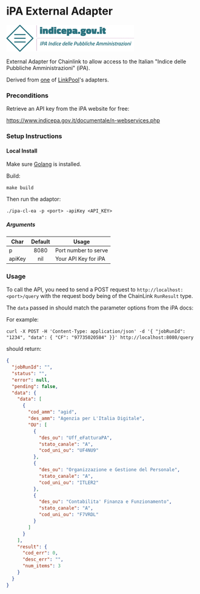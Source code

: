 # iPA External Adapter

![iPA logo](logo_ipa.png)

External Adapter for Chainlink to allow access to the Italian "Indice delle Pubbliche Amministrazioni" (iPA).

Derived from [one](https://github.com/linkpoolio/alpha-vantage-cl-ea) of [LinkPool](https://linkpool.io/)'s adapters.

### Preconditions

Retrieve an API key from the iPA website for free:

https://www.indicepa.gov.it/documentale/n-webservices.php

### Setup Instructions

#### Local Install
Make sure [Golang](https://golang.org/pkg/) is installed.

Build:
```
make build
```

Then run the adaptor:
```
./ipa-cl-ea -p <port> -apiKey <API_KEY>
```

##### Arguments

| Char   | Default  | Usage |
| ------ |:--------:| ----- |
| p      | 8080     | Port number to serve |
| apiKey | nil      | Your API Key for iPA |

### Usage

To call the API, you need to send a POST request to `http://localhost:<port>/query` with the request body being of the ChainLink `RunResult` type.

The `data` passed in should match the parameter options from the iPA docs:

For example:
```
curl -X POST -H 'Content-Type: application/json' -d '{ "jobRunId": "1234", "data": { "CF": "97735020584" }}' http://localhost:8080/query
```
should return:
```json
{
  "jobRunId": "",
  "status": "",
  "error": null,
  "pending": false,
  "data": {
    "data": [
      {
        "cod_amm": "agid",
        "des_amm": "Agenzia per L'Italia Digitale",
        "OU": [
          {
            "des_ou": "Uff_eFatturaPA",
            "stato_canale": "A",
            "cod_uni_ou": "UF4NU9"
          },
          {
            "des_ou": "Organizzazione e Gestione del Personale",
            "stato_canale": "A",
            "cod_uni_ou": "ITLER2"
          },
          {
            "des_ou": "Contabilita' Finanza e Funzionamento",
            "stato_canale": "A",
            "cod_uni_ou": "F7VRDL"
          }
        ]
      }
    ],
    "result": {
      "cod_err": 0,
      "desc_err": "",
      "num_items": 3
    }
  }
}
```

